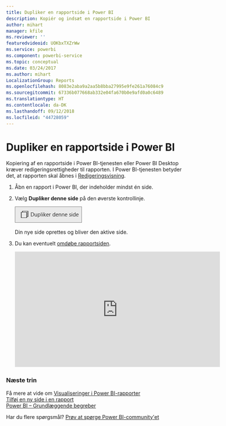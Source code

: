 ```yaml
---
title: Dupliker en rapportside i Power BI
description: Kopiér og indsæt en rapportside i Power BI
author: mihart
manager: kfile
ms.reviewer: ''
featuredvideoid: UOKbxTXZrWw
ms.service: powerbi
ms.component: powerbi-service
ms.topic: conceptual
ms.date: 03/24/2017
ms.author: mihart
LocalizationGroup: Reports
ms.openlocfilehash: 8083e2aba9a2aa5b8bba27995e9fe261a76084c9
ms.sourcegitcommit: 67336b077668ab332e04fa670b0e9afd0a0c6489
ms.translationtype: HT
ms.contentlocale: da-DK
ms.lasthandoff: 09/12/2018
ms.locfileid: "44728059"
---
```

# <a name="duplicate-a-report-page-in-power-bi"></a>Dupliker en rapportside i Power BI
Kopiering af en rapportside i Power BI-tjenesten eller Power BI Desktop kræver redigeringsrettigheder til rapporten. I Power BI-tjenesten betyder det, at rapporten skal åbnes i [Redigeringsvisning](service-reading-view-and-editing-view.md). 


1. Åbn en rapport i Power BI, der indeholder mindst én side. 

2. Vælg **Dupliker denne side** på den øverste kontrollinje.
   
   ![](media/power-bi-report-copy-paste-page/pbi_duplicate_new.png)
   
   Din nye side oprettes og bliver den aktive side.
3. Du kan eventuelt [omdøbe rapportsiden](service-rename.md).
   
   <iframe width="560" height="315" src="https://www.youtube.com/embed/UOKbxTXZrWw?list=PL1N57mwBHtN0JFoKSR0n-tBkUJHeMP2cP" frameborder="0" allowfullscreen></iframe>

### <a name="next-steps"></a>Næste trin
Få mere at vide om [Visualiseringer i Power BI-rapporter](visuals/power-bi-report-visualizations.md)    
[Tilføj en ny side i en rapport](power-bi-report-add-page.md)    
[Power BI – Grundlæggende begreber](service-basic-concepts.md)    

Har du flere spørgsmål? [Prøv at spørge Power BI-community'et](http://community.powerbi.com/)

